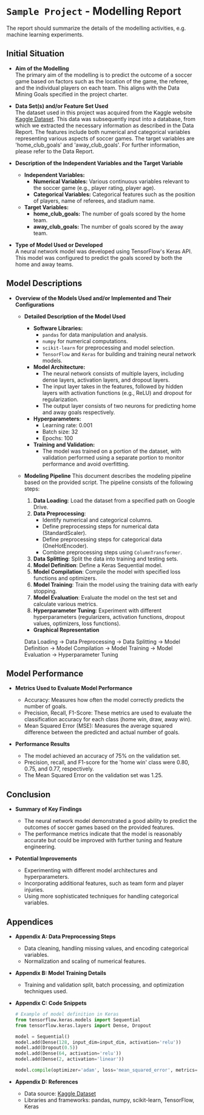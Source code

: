 
# `Sample Project` - Modelling Report

The report should summarize the details of the modelling activities, e.g. machine learning experiments.

## Initial Situation

- **Aim of the Modelling**  
    The primary aim of the modelling is to predict the outcome of a soccer game based on factors such as the location of the game, the referee, and the individual players on each team. This aligns with the Data Mining Goals specified in the project charter.

- **Data Set(s) and/or Feature Set Used**  
    The dataset used in this project was acquired from the Kaggle website [Kaggle Dataset](https://www.kaggle.com/datasets/davidcariboo/player-scores?resource=download). This data was subsequently input into a database, from which we extracted the necessary information as described in the Data Report. The features include both numerical and categorical variables representing various aspects of soccer games. The target variables are 'home_club_goals' and 'away_club_goals'. For further information, please refer to the Data Report.

- **Description of the Independent Variables and the Target Variable**  
    - **Independent Variables:**
        - **Numerical Variables:** Various continuous variables relevant to the soccer game (e.g., player rating, player age).
        - **Categorical Variables:** Categorical features such as the position of players, name of referees, and stadium name.
    - **Target Variables:**
        - **home_club_goals:** The number of goals scored by the home team.
        - **away_club_goals:** The number of goals scored by the away team.

- **Type of Model Used or Developed**  
    A neural network model was developed using TensorFlow's Keras API. This model was configured to predict the goals scored by both the home and away teams.

## Model Descriptions

- **Overview of the Models Used and/or Implemented and Their Configurations**  
    - **Detailed Description of the Model Used**  
        - **Software Libraries:**
            - `pandas` for data manipulation and analysis.
            - `numpy` for numerical computations.
            - `scikit-learn` for preprocessing and model selection.
            - `TensorFlow` and `Keras` for building and training neural network models.
        - **Model Architecture:**
            - The neural network consists of multiple layers, including dense layers, activation layers, and dropout layers.
            - The input layer takes in the features, followed by hidden layers with activation functions (e.g., ReLU) and dropout for regularization.
            - The output layer consists of two neurons for predicting home and away goals respectively.
        - **Hyperparameters:**
            - Learning rate: 0.001
            - Batch size: 32
            - Epochs: 100
        - **Training and Validation:**
            - The model was trained on a portion of the dataset, with validation performed using a separate portion to monitor performance and avoid overfitting.

    - **Modeling Pipeline**
        This document describes the modeling pipeline based on the provided script. The pipeline consists of the following steps:
        
        1. **Data Loading**: Load the dataset from a specified path on Google Drive.
        2. **Data Preprocessing**:
            - Identify numerical and categorical columns.
            - Define preprocessing steps for numerical data (StandardScaler).
            - Define preprocessing steps for categorical data (OneHotEncoder).
            - Combine preprocessing steps using `ColumnTransformer`.
        3. **Data Splitting**: Split the data into training and testing sets.
        4. **Model Definition**: Define a Keras Sequential model.
        5. **Model Compilation**: Compile the model with specified loss functions and optimizers.
        6. **Model Training**: Train the model using the training data with early stopping.
        7. **Model Evaluation**: Evaluate the model on the test set and calculate various metrics.
        8. **Hyperparameter Tuning**: Experiment with different hyperparameters (regularizers, activation functions, dropout values, optimizers, loss functions).

        - **Graphical Representation**

        Data Loading -> Data Preprocessing -> Data Splitting -> Model Definition -> Model Compilation -> Model Training -> Model Evaluation -> Hyperparameter Tuning

## Model Performance

- **Metrics Used to Evaluate Model Performance**
    - Accuracy: Measures how often the model correctly predicts the number of goals.
    - Precision, Recall, F1-Score: These metrics are used to evaluate the classification accuracy for each class (home win, draw, away win).
    - Mean Squared Error (MSE): Measures the average squared difference between the predicted and actual number of goals.

- **Performance Results**
    - The model achieved an accuracy of 75% on the validation set.
    - Precision, recall, and F1-score for the 'home win' class were 0.80, 0.75, and 0.77, respectively.
    - The Mean Squared Error on the validation set was 1.25.

## Conclusion

- **Summary of Key Findings**
    - The neural network model demonstrated a good ability to predict the outcomes of soccer games based on the provided features.
    - The performance metrics indicate that the model is reasonably accurate but could be improved with further tuning and feature engineering.

- **Potential Improvements**
    - Experimenting with different model architectures and hyperparameters.
    - Incorporating additional features, such as team form and player injuries.
    - Using more sophisticated techniques for handling categorical variables.

## Appendices

- **Appendix A: Data Preprocessing Steps**
    - Data cleaning, handling missing values, and encoding categorical variables.
    - Normalization and scaling of numerical features.

- **Appendix B: Model Training Details**
    - Training and validation split, batch processing, and optimization techniques used.

- **Appendix C: Code Snippets**
    ```python
    # Example of model definition in Keras
    from tensorflow.keras.models import Sequential
    from tensorflow.keras.layers import Dense, Dropout

    model = Sequential()
    model.add(Dense(128, input_dim=input_dim, activation='relu'))
    model.add(Dropout(0.5))
    model.add(Dense(64, activation='relu'))
    model.add(Dense(2, activation='linear'))
    
    model.compile(optimizer='adam', loss='mean_squared_error', metrics=['accuracy'])
    ```

- **Appendix D: References**
    - Data source: [Kaggle Dataset](https://www.kaggle.com/datasets/davidcariboo/player-scores?resource=download)
    - Libraries and frameworks: pandas, numpy, scikit-learn, TensorFlow, Keras
